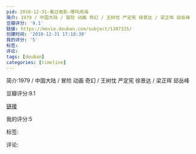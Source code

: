 ```yaml
---
pid: 2010-12-31-看过电影-哪吒闹海
简介: 1979 / 中国大陆 / 冒险 动画 奇幻 / 王树忱 严定宪 徐景达 / 梁正晖 邱岳峰
豆瓣评分: '9.1'
链接: https://movie.douban.com/subject/1307315/
创建时间: '2010-12-31 17:18:30'
我的评分: '5'
标签:
评论:
tags: [douban]
categories: [timeline]
---
```

简介:1979 / 中国大陆 / 冒险 动画 奇幻 / 王树忱 严定宪 徐景达 / 梁正晖 邱岳峰

豆瓣评分:9.1

[链接](https://movie.douban.com/subject/1307315/)

我的评分:5

标签:

评论:

